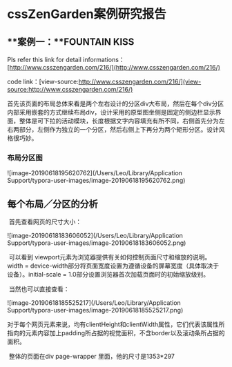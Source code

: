 # cssZenGarden案例研究报告
## **案例一：**FOUNTAIN KISS 

Pls refer this link for detail informations：[http://www.csszengarden.com/216/](http://www.csszengarden.com/216/)

code link：[view-source:http://www.csszengarden.com/216/](view-source:http://www.csszengarden.com/216/)



​		首先该页面的布局总体来看是两个左右设计的分区div大布局，然后在每个div分区内部采用嵌套的方式继续布局div，设计采用的原型图坐侧是固定的侧边栏显示界面，整体是可下拉的活动模块，长度根据文字内容填充有所不同，右侧首先分为左右两部分，左侧作为独立的一个分区，然后右侧上下再分为两个矩形分区。设计风格很巧妙。

### 布局分区图



![image-20190618195620762](/Users/Leo/Library/Application Support/typora-user-images/image-20190618195620762.png)		

## 每个布局／分区的分析
​		首先查看网页的尺寸大小：

![image-20190618183606052](/Users/Leo/Library/Application Support/typora-user-images/image-20190618183606052.png)

​		可以看到<meta> viewport元素为浏览器提供有关如何控制页面尺寸和缩放的说明。width = device-width部分将页面宽度设置为遵循设备的屏幕宽度（具体取决于设备）。initial-scale = 1.0部分设置浏览器首次加载页面时的初始缩放级别。

​		当然也可以直接查看：

![image-20190618185525217](/Users/Leo/Library/Application Support/typora-user-images/image-20190618185525217.png)

​		对于每个网页元素来说，均有clientHeight和clientWidth属性，它们代表该属性所指向的元素内容加上padding所占据的视觉面积，不含border以及滚动条所占据的面积。

​		整体的页面在div page-wrapper 里面，他的尺寸是1353*297
